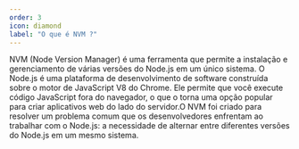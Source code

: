 ```yaml
---
order: 3
icon: diamond
label: "O que é NVM ?"
---
```


<!-- Araújo -->

NVM (Node Version Manager) é uma ferramenta que permite a instalação e gerenciamento de várias versões do Node.js em um único sistema. O Node.js é uma plataforma de desenvolvimento de software construída sobre o motor de JavaScript V8 do Chrome. Ele permite que você execute código JavaScript fora do navegador, o que o torna uma opção popular para criar aplicativos web do lado do servidor.O NVM foi criado para resolver um problema comum que os desenvolvedores enfrentam ao trabalhar com o Node.js: a necessidade de alternar entre diferentes versões do Node.js em um mesmo sistema.